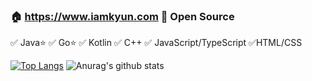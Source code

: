 ### 🏠 https://www.iamkyun.com   🧡 Open Source 
✅ Java⭐ ✅ Go⭐ ✅ Kotlin ✅ C++ ✅ JavaScript/TypeScript ✅HTML/CSS


[![Top Langs](https://github-readme-stats-amdkfw36j.vercel.app.vercel.app/api/top-langs/?username=iamkyun&layout=compact)](https://github.com/anuraghazra/github-readme-stats)
![Anurag's github stats](https://github-readme-stats-amdkfw36j.vercel.app.vercel.app/api?username=iamkyun&count_private=true&show_icons=true&hide=stars)
